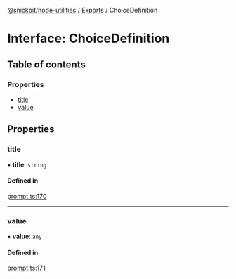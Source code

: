 [@snickbit/node-utilities](../README.md) / [Exports](../modules.md) / ChoiceDefinition

# Interface: ChoiceDefinition

## Table of contents

### Properties

- [title](ChoiceDefinition.md#title)
- [value](ChoiceDefinition.md#value)

## Properties

### title

• **title**: `string`

#### Defined in

[prompt.ts:170](https://github.com/snickbit/snickbit.js/blob/166d3ad/packages/node-utilities/src/prompt.ts#L170)

___

### value

• **value**: `any`

#### Defined in

[prompt.ts:171](https://github.com/snickbit/snickbit.js/blob/166d3ad/packages/node-utilities/src/prompt.ts#L171)
